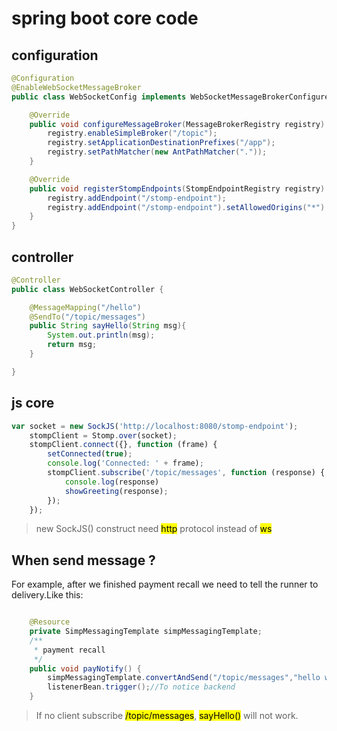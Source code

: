 # spring boot core code

## configuration
```java
@Configuration
@EnableWebSocketMessageBroker
public class WebSocketConfig implements WebSocketMessageBrokerConfigurer {

    @Override
    public void configureMessageBroker(MessageBrokerRegistry registry) {
        registry.enableSimpleBroker("/topic");
        registry.setApplicationDestinationPrefixes("/app");
        registry.setPathMatcher(new AntPathMatcher("."));
    }

    @Override
    public void registerStompEndpoints(StompEndpointRegistry registry) {
        registry.addEndpoint("/stomp-endpoint");
        registry.addEndpoint("/stomp-endpoint").setAllowedOrigins("*").withSockJS();
    }
}

```

## controller

```java
@Controller
public class WebSocketController {

    @MessageMapping("/hello")
    @SendTo("/topic/messages")
    public String sayHello(String msg){
        System.out.println(msg);
        return msg;
    }

}

```

## js core

```javascript
var socket = new SockJS('http://localhost:8080/stomp-endpoint');
    stompClient = Stomp.over(socket);
    stompClient.connect({}, function (frame) {
        setConnected(true);
        console.log('Connected: ' + frame);
        stompClient.subscribe('/topic/messages', function (response) {
            console.log(response)
            showGreeting(response);
        });
    });

```
> new SockJS() construct need <mark>http</mark> protocol instead of <mark>ws</mark>

## When send message ?
For example, after we finished payment recall we need to tell the runner to delivery.Like this:
```java

    @Resource
    private SimpMessagingTemplate simpMessagingTemplate;
    /**
     * payment recall
     */
    public void payNotify() {
        simpMessagingTemplate.convertAndSend("/topic/messages","hello websocket");// To notice frontend
        listenerBean.trigger();//To notice backend
    }

```

> If no client subscribe <mark>/topic/messages</mark>,  <mark>sayHello()</mark> will not work.
